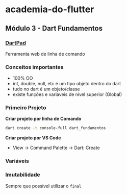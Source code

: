 # academia-do-flutter

## Módulo 3 - Dart Fundamentos
### **[DartPad](https://dartpad.dev/?null_safety=true)**

Ferramenta web de linha de comando

### Conceitos importantes
- 100% OO
- int, double, null, etc é um tipo objeto dentro do dart
- tudo no dart é um objeto/classe
- existe funções e variaveis de nivel superior (Global)

### Primeiro Projeto

**Criar projeto por linha de Comando**
```bash
dart create -t console-full dart_fundamentos
```

**Criar projeto por VS Code**
- View -> Command Palette -> Dart: Create

### Variáveis

### Imutabilidade

Sempre que possível utilizar o ```final```